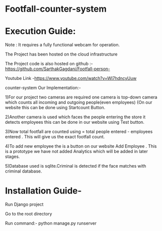 # Footfall-counter-system

# Execution Guide:

Note : It requires a fully functional webcam for operation.

The Project has been hosted on the cloud infrastructure


The Project code is also hosted on github :- https://github.com/SarthakGagdani/Footfall-person-

Youtube Link -https://www.youtube.com/watch?v=WI7hdncyUuw

counter-system
Our Implementation:-

1)For our project two cameras are required one camera is top-down camera which counts all incoming and
outgoing people(even employees) {On our website this can be done using Startcount Button.

2)Another camera is used which faces the people entering the store it detects employees this can be done
in our website using Test button.

3)Now total footfall are counted using = total people entered - employees entered .
This will give us the exact footfall count.

4)To add new employee the is a button on our website Add Employee .
This is a prototype we have not added Analytics which will be added in later stages.

5)Database used is sqlite.Criminal is detected if the face matches with criminal database.

# Installation Guide-
Run Django project

Go to the root directory

Run command:-  python manage.py runserver 
